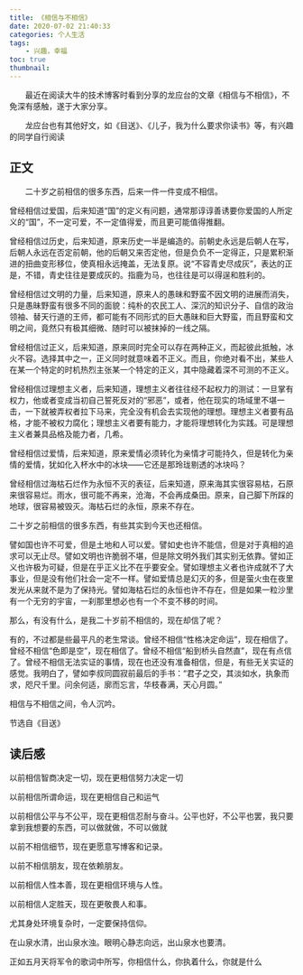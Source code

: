 ```yaml
---
title: 《相信与不相信》 
date: 2020-07-02 21:40:33
categories: 个人生活
tags:
    - 兴趣，幸福
toc: true
thumbnail: 
---
```


　　最近在阅读大牛的技术博客时看到分享的龙应台的文章《相信与不相信》，不免深有感触，遂于大家分享。

　　龙应台也有其他好文，如《目送》、《儿子，我为什么要求你读书》等，有兴趣的同学自行阅读

<!--more-->

## 正文

　　二十岁之前相信的很多东西，后来一件一件变成不相信。

曾经相信过爱国，后来知道“国”的定义有问题，通常那谆谆善诱要你爱国的人所定义的“国”，不一定可爱，不一定值得爱，而且更可能值得推翻。

曾经相信过历史，后来知道，原来历史一半是编造的。前朝史永远是后朝人在写，后朝人永远在否定前朝，他的后朝又来否定他，但是负负不一定得正，只是累积渐进的扭曲变形移位，使真相永远掩盖，无法复原。说“不容青史尽成灰”，表达的正是，不错，青史往往是要成灰的。指鹿为马，也往往是可以得逞和胜利的。

曾经相信过文明的力量，后来知道，原来人的愚昧和野蛮不因文明的进展而消失，只是愚昧野蛮有很多不同的面貌：纯朴的农民工人、深沉的知识分子、自信的政治领袖、替天行道的王师，都可能有不同形式的巨大愚昧和巨大野蛮，而且野蛮和文明之间，竟然只有极其细微、随时可以被抹掉的一线之隔。

曾经相信过正义，后来知道，原来同时完全可以存在两种正义，而起彼此抵触，冰火不容。选择其中之一，正义同时就意味着不正义。而且，你绝对看不出，某些人在某一个特定的时机热烈主张某一个特定的正义，其中隐藏着深不可测的不正义。

曾经相信过理想主义者，后来知道，理想主义者往往经不起权力的测试：一旦掌有权力，他或者变成当初自己誓死反对的“邪恶”，或者，他在现实的场域里不堪一击，一下就被弄权者拉下马来，完全没有机会去实现他的理想。理想主义者要有品格，才能不被权力腐化；理想主义者要有能力，才能将理想转化为实践。可是理想主义者兼具品格及能力者，几希。

曾经相信过爱情，后来知道，原来爱情必须转化为亲情才可能持久，但是转化为亲情的爱情，犹如化入杯水中的冰块——它还是那玲珑剔透的冰块吗？

曾经相信过海枯石烂作为永恒不灭的表征，后来知道，原来海其实很容易枯，石原来很容易烂。雨水，很可能不再来，沧海，不会再成桑田。原来，自己脚下所踩的地球，很容易被毁灭。海枯石烂的永恒，原来不存在。

二十岁之前相信的很多东西，有些其实到今天也还相信。

譬如国也许不可爱，但是土地和人可以爱。譬如史也许不能信，但是对于真相的追求可以无止尽。譬如文明也许脆弱不堪，但是除文明外我们其实别无依靠。譬如正义也许极为可疑，但是在乎正义比不在乎要安全。譬如理想主义者也许成就不了大事业，但是没有他们社会一定不一样。譬如爱情总是幻灭的多，但是萤火虫在夜里发光从来就不是为了保持光。譬如海枯石烂的永恒也许不存在，但是如果一粒沙里有一个无穷的宇宙，一刹那里想必也有一个不变不移的时间。

那么，有没有什么，是我二十岁前不相信的，现在却信了呢？

有的，不过都是些最平凡的老生常谈。曾经不相信“性格决定命运”，现在相信了。曾经不相信“色即是空”，现在相信了。曾经不相信“船到桥头自然直”，现在有点信了。曾经不相信无法实证的事情，现在也还没有准备相信，但是，有些无关实证的感觉。我明白了，譬如李叔同圆寂前最后的手书：“君子之交，其淡如水，执象而求，咫尺千里。问余何适，廓而忘言，华枝春满，天心月圆。”

相信与不相信之间，令人沉吟。

节选自《目送》

## 读后感

以前相信智商决定一切，现在更相信努力决定一切

以前相信所谓命运，现在更相信自己和运气

以前相信公平与不公平，现在更相信忍耐与奋斗。公平也好，不公平也罢，我只要拿到我想要的东西，可以做就做，不可以做就

以前不相信细节，现在更愿意写博客和记录。

以前不相信朋友，现在依赖朋友。

以前相信人性本善，现在更相信环境与人性。

以前相信人定胜天，现在更敬畏人和事。

尤其身处环境复杂时，一定要保持信仰。

在山泉水清，出山泉水浊。眼明心静志向远，出山泉水也要清。

正如五月天将军令的歌词中所写，你相信什么，你执着什么，你就是什么













